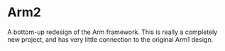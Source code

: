 Arm2
====

A bottom-up redesign of the Arm framework. This is really a completely new project, and has very little connection to the original Arm1 design.
